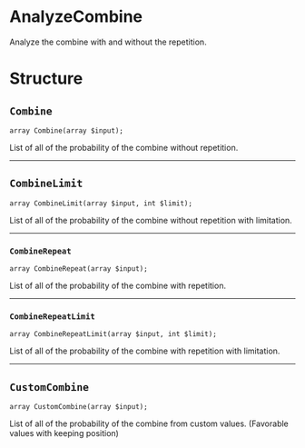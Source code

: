 # AnalyzeCombine

Analyze the combine with and without the repetition.

# Structure

## `Combine`

```
array Combine(array $input);
```

List of all of the probability of the combine without repetition.

------------

## `CombineLimit`

```
array CombineLimit(array $input, int $limit);
```

List of all of the probability of the combine without repetition with limitation.

------------

### `CombineRepeat`

```
array CombineRepeat(array $input);
```

List of all of the probability of the combine with repetition.

------------

### `CombineRepeatLimit`

```
array CombineRepeatLimit(array $input, int $limit);
```

List of all of the probability of the combine with repetition with limitation.

------------


## `CustomCombine`

```
array CustomCombine(array $input);
```

List of all of the probability of the combine from custom values. (Favorable values with keeping position)

